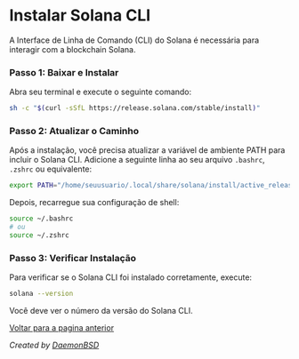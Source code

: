 # Instalar Solana CLI

A Interface de Linha de Comando (CLI) do Solana é necessária para interagir com a blockchain Solana.

### Passo 1: Baixar e Instalar

Abra seu terminal e execute o seguinte comando:

```bash
sh -c "$(curl -sSfL https://release.solana.com/stable/install)"
```

### Passo 2: Atualizar o Caminho

Após a instalação, você precisa atualizar a variável de ambiente PATH para incluir o Solana CLI. Adicione a seguinte linha ao seu arquivo `.bashrc`, `.zshrc` ou equivalente:

```bash
export PATH="/home/seuusuario/.local/share/solana/install/active_release/bin:$PATH"
```

Depois, recarregue sua configuração de shell:

```bash
source ~/.bashrc
# ou
source ~/.zshrc
```

### Passo 3: Verificar Instalação

Para verificar se o Solana CLI foi instalado corretamente, execute:

```bash
solana --version
```

Você deve ver o número da versão do Solana CLI.

[Voltar para a pagina anterior](../README.md)

_Created by [DaemonBSD](https://x.com/DaemonB2D)_

